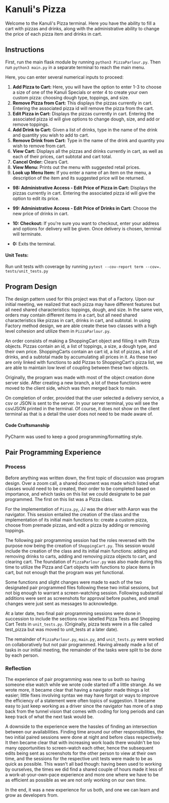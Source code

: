 # Kanuli's Pizza
Welcome to the Kanuli's Pizza terminal. Here you have the ability to fill a cart with pizzas and drinks, along with the administrative ability to change the price of each pizza item and drinks in cart.

## Instructions
First, run the main flask module by running `python3 PizzaParlour.py`. Then run `python3 main.py` in a separate terminal to reach the main menu.

Here, you can enter several numerical inputs to proceed:
1. **Add Pizza to Cart:** Here, you will have the option to enter 1-3 to choose a size of one of the Kanuli Specials or enter 4 to create your own custom pizza: 
choosing dough type, toppings, and size.
2. **Remove Pizza from Cart:** This displays the pizzas currently in cart. Entering the associated pizza id will remove the pizza from the cart.
3. **Edit Pizza in Cart:** Displays the pizzas currently in cart. Entering the associated pizza id will give options to change dough, size, and add or remove toppings.
4. **Add Drink to Cart:** Given a list of drinks, type in the name of the drink and quantity you wish to add to cart.
5. **Remove Drink from Cart:** Type in the name of the drink and quantity you wish to remove from cart.
6. **View Cart:** Displays all the pizzas and drinks currently in cart, as well as each of their prices, cart subtotal and cart total.
7. **Cancel Order:** Clears Cart.
8. **View Menu:** Prints out the menu with suggested retail prices.
9. **Look up Menu Item:** If you enter a name of an item on the menu, a description of the item and its suggested price will be returned. 

* **98: Administrative Access - Edit Price of Pizza in Cart:** Displays the pizzas currently in cart. Entering the associated pizza id will give the option to edit its price.
* **99: Administrative Access - Edit Price of Drinks in Cart:** Choose the new price of drinks in cart.

* **10: Checkout:** If you're sure you want to checkout, enter your address and options for delivery will be given. Once delivery is chosen, terminal will terminate.
* **0:** Exits the terminal.

#### Unit Tests:
Run unit tests with coverage by running `pytest --cov-report term --cov=. tests/unit_tests.py`

## Program Design
  The design pattern used for this project was that of a Factory. Upon our initial meeting, we realized that each pizza may have different features but all need shared characteristics: toppings, dough, and size. In the same vein, orders may contain different items in a cart, but all need shared characteristics like pizzas in cart, drinks in cart, and subtotal. In using Factory method design, we are able create these two classes with a high level cohesion and utilize them in `PizzaParlour.py`.

  An order consists of making a ShoppingCart object and filling it with Pizza objects. Pizzas contain an id, a list of toppings, a size, a dough type, and their own price. ShoppingCarts contain an cart id, a list of pizzas, a list of drinks, and a subtotal made by accumulating all prices in it. As these two are only linked with functions to add Pizzas to ShoppingCart's pizza list, we are able to maintain low level of coupling between these two objects.

  Originally, the program was made with most of the object creation done server side. After creating a new branch, a lot of these functions were moved to the client side, which was then merged back to main.
  
  On completion of order, provided that the user selected a delivery service, a csv or JSON is sent to the server. In your server terminal, you will see the csv/JSON printed in the terminal. Of course, it does not show on the client terminal as that is a detail the user does not need to be made aware of.

#### Code Craftsmanship
PyCharm was used to keep a good programming/formatting style.

## Pair Programming Experience
### Process
  Before anything was written down, the first topic of discussion was program design. Over a zoom call, a shared document was made which listed what classes would need to be created, their order to be completed based on importance, and which tasks on this list we could designate to be pair programmed. The first on this list was a Pizza class.
  
  For the implementation of `Pizza.py`, JJ was the driver with Aaron was the navigator. This session entailed the creation of the class and the implementation of its initial main functions to: create a custom pizza, choose from premade pizzas, and edit a pizza by adding or removing toppings. 
  
  The following pair programming session had the roles reversed with the purpose now being the creation of `ShoppingCart.py`. This session would include the creation of the class and its initial main functions: adding and removing drinks to carts, adding and removing pizza objects to cart, and clearing cart. The foundation of `PizzaParlour.py` was also made during this time to utilize the Pizza and Cart objects with functions to place items in cart, but not enough that the program was yet functional.
  
  Some functions and slight changes were made to each of the two designated pair programmed files following these two initial sessions, but not big enough to warrant a screen-watching session.  Following substantial additions were sent as screenshots for approval before pushes, and small changes were just sent as messages to acknowledge.
  
  At a later date,  two final pair programming sessions were done in succession to include the sections now labelled Pizza Tests and Shopping Cart Tests in `unit_tests.py`. (Originally, pizza tests were in a file called test_pizza but was moved to unit_tests at a later date).
  
  The remainder of `PizzaParlour.py`, `main.py`, and `unit_tests.py` were worked on collaboratively but not pair programmed. Having already made a list of tasks in our initial meeting, the remainder of the tasks were split to be done by each person.
  
### Reflection
  The experience of pair programming was new to us both so having someone else watch while we wrote code started off a little strange. As we wrote more, it became clear that having a navigator made things a lot easier; little fixes involving syntax we may have forgot or ways to improve the efficiency of a statement were often topics of suggestion. It became easy to just keep working as a driver since the navigator has more of a step back from the tunnel vision that comes with coding for long periods and can keep track of what the next task would be.

  A downside to the experience were the hassles of finding an intersection between our availabilities. Finding time around our other responsibilities, the two initial paired sessions were done at night and before class respectively. It then became clear that with increasing work loads there wouldn't be too many opportunities to screen-watch each other, hence the subsequent edits being sent as screenshots for the other person to view at their own time, and the sessions for the respective unit tests were made to be as quick as possible. This wasn't all bad though: having been used to working by ourselves, the times we did find a shared couple of hours made it less of a work-at-your-own-pace experience and more one where we have to be as efficient as possible as we are not only working on our own time.
  
  In the end, it was a new experience for us both, and one we can learn and grow as developers from.
